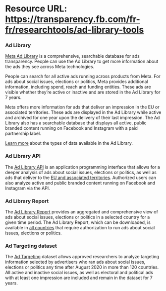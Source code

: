 # Resource URL: https://transparency.fb.com/fr-fr/researchtools/ad-library-tools
### Ad Library

[Meta Ad Library](https://www.facebook.com/adlibrary) is a comprehensive, searchable database for ads transparency. People can use the Ad Library to get more information about the ads they see across Meta technologies.

People can search for all active ads running across products from Meta. For ads about social issues, elections or politics, Meta provides additional information, including spend, reach and funding entities. These ads are visible whether they’re active or inactive and are stored in the Ad Library for 7 years.

Meta offers more information for ads that deliver an impression in the EU or associated territories. These ads are displayed in the Ad Library while active and archived for one year upon the delivery of their last impression. The Ad Library also has a searchable database that displays all active, public branded content running on Facebook and Instagram with a paid partnership label.

[Learn more](https://www.facebook.com/business/help/2405092116183307?id=288762101909005.) about the types of data available in the Ad Library.

### Ad Library API

The [Ad Library API](https://www.facebook.com/ads/library/api/) is an application programming interface that allows for a deeper analysis of ads about social issues, elections or politics, as well as ads that deliver to the [EU and associated territories](https://www.facebook.com/business/help/605021638170961). Authorized users can also analyze active and public branded content running on Facebook and Instagram via the API.

### Ad Library Report

The [Ad Library Report](https://www.facebook.com/ads/library/report/) provides an aggregated and comprehensive view of ads about social issues, elections or politics in a selected country for a given time period. The Ad Library Report, which can be downloaded, is available in [all countries](https://www.facebook.com/business/help/2150157295276323) that require authorization to run ads about social issues, elections or politics.

### Ad Targeting dataset

The [Ad Targeting](https://developers.facebook.com/docs/fort-ads-targeting-dataset) dataset allows approved researchers to analyze targeting information selected by advertisers who ran ads about social issues, elections or politics any time after August 2020 in more than 120 countries. All active and inactive social issues, as well as electoral and political ads with at least one impression are included and remain in the dataset for 7 years.